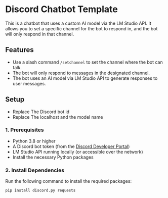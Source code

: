 # Discord Chatbot Template

This is a chatbot that uses a custom AI model via the LM Studio API. It allows you to set a specific channel for the bot to respond in, and the bot will only respond in that channel.

## Features
- Use a slash command `/setchannel` to set the channel where the bot can talk.
- The bot will only respond to messages in the designated channel.
- The bot uses an AI model via LM Studio API to generate responses to user messages.

## Setup
- Replace The Discord bot id
- Replace The localhost and the model name
### 1. Prerequisites

- Python 3.8 or higher
- A Discord bot token (from the [Discord Developer Portal](https://discord.com/developers/applications))
- LM Studio API running locally (or accessible over the network)
- Install the necessary Python packages

### 2. Install Dependencies

Run the following command to install the required packages:

```bash
pip install discord.py requests


